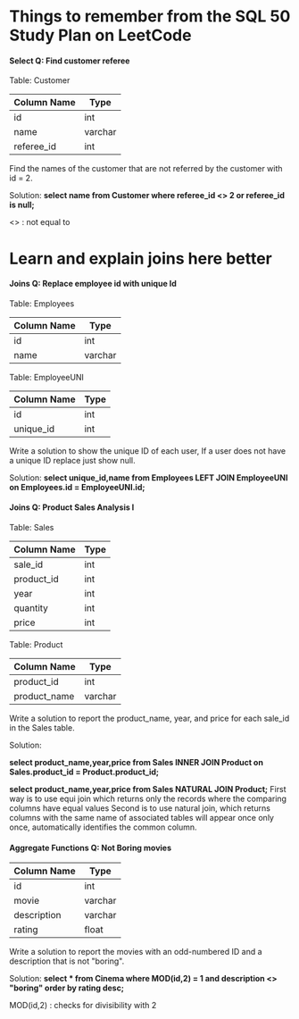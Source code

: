 # Things to remember from the SQL 50 Study Plan on LeetCode
#### Select Q: Find customer referee
Table: Customer

| Column Name | Type    |
|-------------|---------|
| id          | int     |
| name        | varchar |
| referee_id  | int     |


Find the names of the customer that are not referred by the customer with id = 2.

Solution: 
**select name from Customer where referee_id <> 2 or referee_id is null;**

<> : not equal to 

# Learn and explain joins here better

#### Joins Q: Replace employee id with unique Id 
Table: Employees

| Column Name   | Type    |
|---------------|---------|
| id            | int     |
| name          | varchar |


Table: EmployeeUNI

| Column Name   | Type    |
|---------------|---------|
| id            | int     |
| unique_id     | int     |

Write a solution to show the unique ID of each user, If a user does not have a unique ID replace just show null.

Solution:
**select unique_id,name from Employees LEFT JOIN EmployeeUNI on Employees.id = EmployeeUNI.id;**

#### Joins Q: Product Sales Analysis I 
Table: Sales

| Column Name | Type  |
|-------------|-------|
| sale_id     | int   |
| product_id  | int   |
| year        | int   |
| quantity    | int   |
| price       | int   |

Table: Product

| Column Name  | Type    |
|--------------|---------|
| product_id   | int     |
| product_name | varchar |

Write a solution to report the product_name, year, and price for each sale_id in the Sales table.

Solution:

**select product_name,year,price from Sales INNER JOIN Product on Sales.product_id = Product.product_id;**

**select product_name,year,price from Sales NATURAL JOIN Product;**
First way is to use equi join which returns only the records where the comparing columns have equal values
Second is to use natural join, which returns columns with the same name of associated tables will appear once only once, automatically identifies the common column.













#### Aggregate Functions Q: Not Boring movies

| Column Name    | Type     |
|----------------|----------|
| id             | int      |
| movie          | varchar  |
| description    | varchar  |
| rating         | float    |

Write a solution to report the movies with an odd-numbered ID and a description that is not "boring".

Solution:
**select * from Cinema where MOD(id,2) = 1 and description <> "boring" order by rating desc;**

MOD(id,2) : checks for divisibility with 2




